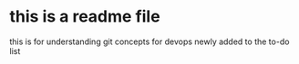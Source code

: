 # this is a readme file

this is for understanding git concepts for devops
newly added to the to-do list

